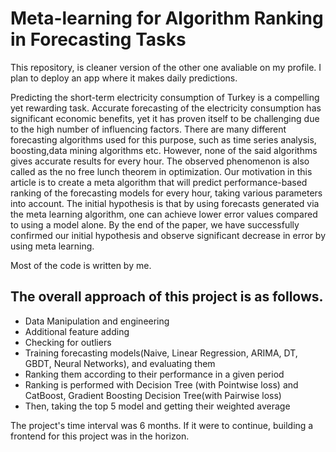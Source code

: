 # Meta-learning for Algorithm Ranking in Forecasting Tasks
This repository, is cleaner version of the other one avaliable on my profile. I plan to deploy an app where it makes daily predictions.

Predicting the short-term electricity consumption of Turkey is a compelling yet rewarding task. Accurate forecasting of the electricity consumption has significant economic benefits, yet it has proven itself to be challenging due to the high number of influencing factors. There are many different forecasting algorithms used for this purpose, such as time series analysis, boosting,data mining algorithms etc. However, none of the said algorithms gives accurate results for every hour. The observed phenomenon is also called as the no free lunch theorem in optimization. Our motivation in this article is to create a meta algorithm that will predict performance-based ranking of the forecasting models for every hour, taking various parameters into account. The initial hypothesis is that by using forecasts generated via the meta learning algorithm, one can achieve lower error values compared to using a model alone. By the end of the paper, we have successfully confirmed our initial hypothesis and observe significant decrease in error by using meta learning.


Most of the code is written by me. 

## The overall approach of this project is as follows.

* Data Manipulation and engineering
* Additional feature adding
* Checking for outliers
* Training forecasting models(Naive, Linear Regression, ARIMA, DT, GBDT, Neural Networks), and evaluating them
* Ranking them according to their performance in a given period
* Ranking is performed with Decision Tree (with Pointwise loss) and CatBoost, Gradient Boosting Decision Tree(with Pairwise loss)
* Then, taking the top 5 model and getting their weighted average


The project's time interval was 6 months. If it were to continue, building a frontend for this project was in the horizon.

